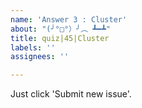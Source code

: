 ```yaml
---
name: 'Answer 3 : Cluster'
about: "(╯°□°）╯︵ ┻━┻"
title: quiz|45|Cluster
labels: ''
assignees: ''

---
```


Just click 'Submit new issue'.
